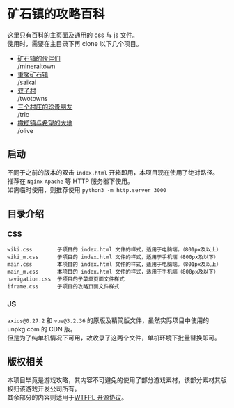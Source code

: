 # 矿石镇的攻略百科

这里只有百科的主页面及通用的 css 与 js 文件。  
使用时，需要在主目录下再 clone 以下几个项目。

- [矿石镇的伙伴们](https://github.com/mineraltown/mineraltown)  
  /mineraltown
- [重聚矿石镇](https://github.com/mineraltown/saikai)  
  /saikai
- [双子村](https://github.com/mineraltown/twotowns)  
  /twotowns
- [三个村庄的珍贵朋友](https://github.com/mineraltown/trio)  
  /trio
- [橄榄镇与希望的大地](https://github.com/mineraltown/olive)  
  /olive

## 启动

不同于之前的版本的双击 `index.html` 开箱即用，本项目现在使用了绝对路径。  
推荐在 `Nginx` `Apache` 等 HTTP 服务器下使用。  
如需临时使用，则推荐使用 `python3 -m http.server 3000`

## 目录介绍

### CSS

```text
wiki.css        子项目的 index.html 文件的样式，适用于电脑端。（801px及以上）
wiki_m.css      子项目的 index.html 文件的样式，适用于手机端（800px及以下）
main.css        本项目的 index.html 文件的样式，适用于电脑端。（801px及以上）
main_m.css      本项目的 index.html 文件的样式，适用于手机端（800px及以下）
navigation.css  子项目的子菜单页面文件样式
iframe.css      子项目的攻略页面文件样式
```

### JS

`axios@0.27.2` 和 `vue@3.2.36` 的原版及精简版文件，虽然实际项目中使用的 unpkg.com 的 CDN 版。  
但是为了纯单机情况下可用，故收录了这两个文件，单机环境下批量替换即可。

## 版权相关

本项目毕竟是游戏攻略，其内容不可避免的使用了部分游戏素材，该部分素材其版权归该游戏开发公司所有。  
其余部分的内容则适用于[WTFPL 开源协议](LICENSE)。
